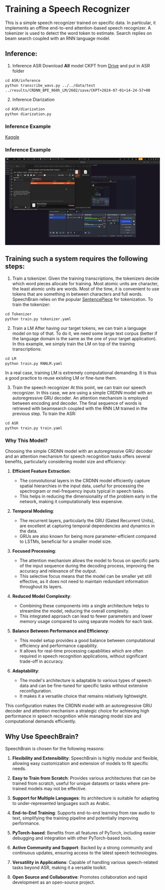 # Training a Speech Recognizer

This is a simple speech recognizer trained on specific data.  In particular,  it implements an offline end-to-end attention-based speech recognizer.  A tokenizer is used to detect the word token to estimate. Search replies on beam search coupled with an RNN language model.

## Inference:
1. Inference ASR
Download **All** model CKPT from [Drive](https://drive.google.com/drive/folders/19xoiiQH8pByVKRv3jblOnPc4nhhH6H1a?usp=sharing) and put in ASR folder

```
cd ASR/inference
python transcribe_wavs.py ../../data/test ../results/CRDNN_BPE_960h_LM/2602/save/CKPT+2024-07-01+14-24-57+00
```

2. Inference Diarization

```
cd ASR/diarization
python diarization.py
```
### Inference Example
[Kaggle](https://www.kaggle.com/code/ahm215/speechrecognition)

### Inference Example
[![Watch the video](ASR/thumbnail.png)](ASR/output.mp4)

## Training such a system requires the following steps:

1. Train a tokenizer.
Given the training transcriptions, the tokenizers decide which word pieces allocate for training. Most atomic units are character,  the least atomic units are words.  Most of the time, it is convenient to use tokens that are something in between characters and full words.
SpeechBrain relies on the popular [SentencePiece](https://github.com/google/sentencepiece) for tokenization. To train the tokenizer:

```
cd Tokenizer
python train.py tokenizer.yaml
```

2. Train a LM
After having our target tokens, we can train a language model on top of that. To do it, we need some large text corpus (better if the language domain is the same as the one of your target application). In this example, we simply train the LM on top of the training transcriptions:

```
cd LM
python train.py RNNLM.yaml
```

In a real case, training LM is extremely computational demanding. It is thus a good practice to reuse existing LM or fine-tune them.

3. Train the speech recognizer
At this point, we can train our speech recognizer. In this case, we are using a simple CRDNN model with an autoregressive GRU decoder. An attention mechanism is employed between encoding and decoder. The final sequence of words is retrieved with beamsearch coupled with the RNN LM trained in the previous step. To train the ASR:

```
cd ASR
python train.py train.yaml
```


### Why This Model?

Choosing the simple CRDNN model with an autoregressive GRU decoder and an attention mechanism for speech recognition tasks offers several benefits, particularly considering model size and efficiency:

1. **Efficient Feature Extraction**: 
   - The convolutional layers in the CRDNN model efficiently capture spatial hierarchies in the input data, useful for processing the spectrogram or mel-frequency inputs typical in speech tasks.
   - This helps in reducing the dimensionality of the problem early in the network, making it computationally less expensive.

2. **Temporal Modeling**: 
   - The recurrent layers, particularly the GRU (Gated Recurrent Units), are excellent at capturing temporal dependencies and dynamics in the data.
   - GRUs are also known for being more parameter-efficient compared to LSTMs, beneficial for a smaller model size.

3. **Focused Processing**: 
   - The attention mechanism allows the model to focus on specific parts of the input sequence during the decoding process, improving the accuracy and relevance of the output.
   - This selective focus means that the model can be smaller yet still effective, as it does not need to maintain redundant information throughout its layers.

4. **Reduced Model Complexity**: 
   - Combining these components into a single architecture helps to streamline the model, reducing the overall complexity.
   - This integrated approach can lead to fewer parameters and lower memory usage compared to using separate models for each task.

5. **Balance Between Performance and Efficiency**: 
   - This model setup provides a good balance between computational efficiency and performance capability.
   - It allows for real-time processing capabilities which are often required in speech recognition applications, without significant trade-off in accuracy.

6. **Adaptability**: 
   - The model's architecture is adaptable to various types of speech data and can be fine-tuned for specific tasks without extensive reconfiguration.
   - It makes it a versatile choice that remains relatively lightweight.

This configuration makes the CRDNN model with an autoregressive GRU decoder and attention mechanism a strategic choice for achieving high performance in speech recognition while managing model size and computational demands efficiently.

## Why Use SpeechBrain?

SpeechBrain is chosen for the following reasons:

1. **Flexibility and Extensibility**: SpeechBrain is highly modular and flexible, allowing easy customization and extension of models to fit specific needs.

2. **Easy to Train from Scratch**: Provides various architectures that can be trained from scratch, useful for unique datasets or tasks where pre-trained models may not be effective.

3. **Support for Multiple Languages**: Its architecture is suitable for adapting to under-represented languages such as Arabic.

4. **End-to-End Training**: Supports end-to-end learning from raw audio to text, simplifying the training pipeline and potentially improving performance.

5. **PyTorch-based**: Benefits from all features of PyTorch, including easier debugging and integration with other PyTorch-based tools.

6. **Active Community and Support**: Backed by a strong community and continuous updates, ensuring access to the latest speech technologies.

7. **Versatility in Applications**: Capable of handling various speech-related tasks beyond ASR, making it a versatile toolkit.

8. **Open Source and Collaborative**: Promotes collaboration and rapid development as an open-source project.
